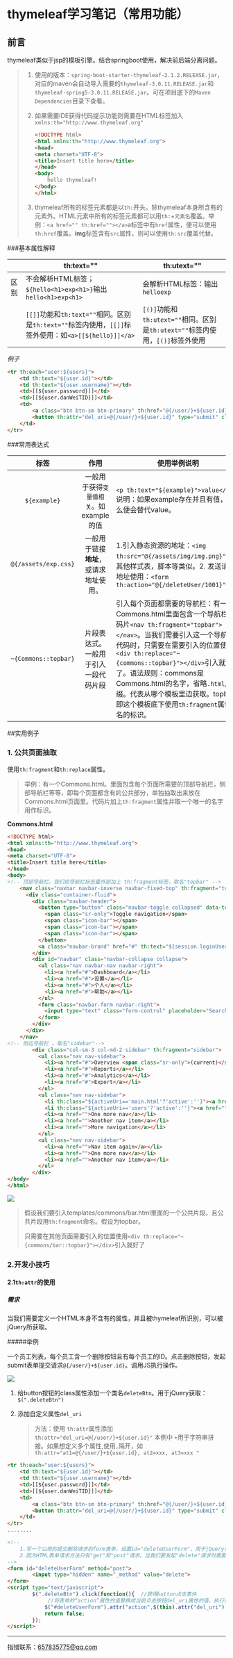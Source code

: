 # thymeleaf学习笔记（常用功能）

## 前言

thymeleaf类似于jsp的模板引擎。结合springboot使用，解决前后端分离问题。

> 1. 使用的版本：`spring-boot-starter-thymeleaf-2.1.2.RELEASE.jar`，对应的maven会自动导入需要的`thymeleaf-3.0.11.RELEASE.jar`和`thymeleaf-spring5-3.0.11.RELEASE.jar`。可在项目底下的`Maven Dependencies`目录下查看。
>
> 2. 如果需要IDE获得代码提示功能则需要在HTML标签加入`xmlns:th="http://www.thymeleaf.org"`
>
>    ```html
>    <!DOCTYPE html>
>    <html xmlns:th="http://www.thymeleaf.org">
>    <head>
>    <meta charset="UTF-8">
>    <title>Insert title here</title>
>    </head>
>    <body>
>        hello thymeleaf!
>    </body>
>    </html>
>    ```
>
> 3. thymeleaf所有的标签元素都是以`th:`开头。除thymeleaf本身所含有的元素外。HTML元素中所有的标签元素都可以用`th:`+`元素名`覆盖。举例：`<a href="" th:href=""></a>`a标签中有`href`属性，便可以使用`th:href`覆盖。**img**标签含有`src`属性，则可以使用`th:src`覆盖代替。
>

###基本属性解释

|      | th:text=""                                                   | th:utext=""                                                  |
| ---- | ------------------------------------------------------------ | ------------------------------------------------------------ |
| 区别 | 不会解析HTML标签；`${hello<h1>exp<h1>}`输出`hello<h1>exp<h1>` | 会解析HTML标签：输出`helloexp`                               |
|      | `[[]]`功能和`th:text=""`相同。区别是`th:text=""`标签内使用，`[[]]`标签外使用：如`<a>[[${hello}]]</a>` | `[()]`功能和`th:utext=""`相同。区别是`th:utext=""`标签内使用，`[()]`标签外使用 |

*例子*

```html
<tr th:each="user:${users}">
    <td th:text="${user.id}"></td>
    <td th:text="${user.username}"></td>
    <td>[[${user.password}]]</td>
    <td>[[${user.danWeiTID}]]</td>
    <td>
		<a class="btn btn-sm btn-primary" th:href="@{/user/}+${user.id}">编辑</a>
		<button th:attr="del_uri=@{/user/}+${user.id}" type="submit" class="btn btn-danger 			deleteBtn">删除</button>
	</td>
</tr>
```



###常用表达式

|         标签         |                  作用                   | 使用举例说明                                                 |
| :------------------: | :-------------------------------------: | ------------------------------------------------------------ |
|     `${example}`     | 一般用于获得`变量值相关`。如example的值 | `<p th:text="${example}">value</p>` 说明：如果example存在并且有值，那么便会替代value。 |
| `@{/assets/exp.css}` | 一般用于链接**地址**，或请求地址使用。  | 1.引入静态资源的地址：`<img th:src="@{/assets/img/img.png}"/>`。其他样式表，脚本等类似。2. 发送请求地址使用：`<form th:action="@{/deleteUser/1001}">` |
| `~{Commons::topbar}` |  片段表达式。一般用于引入一段代码片段   | 引入每个页面都需要的导航栏：有一个Commons.html里面包含一个导航栏代码片`<nav th:fragment="topbar"></nav>`。当我们需要引入这一个导航栏代码时，只需要在需要引入的位置使用`<div th:replace="~{commons::topbar}"></div>`引入就好了。语法规则：commons是Commons.html的名字，省略`.html`后缀。代表从哪个模板里边获取。topbar即这个模板底下使用`th:fragment`属性命名的标识。 |

##实用例子

### 1. 公共页面抽取

使用`th:fragment`和`th:replace`属性。

> 举例：有一个Commons.html。里面包含每个页面所需要的顶部导航栏，侧部导航栏等等，即每个页面都含有的公共部分，单独抽取出来放在Commons.html页面里。代码片加上`th:fragment`属性并取一个唯一的名字用作标识。
>

**Commons.html**

```html
<!DOCTYPE html>
<html xmlns:th="http://www.thymeleaf.org">
<head>
<meta charset="UTF-8">
<title>Insert title here</title>
</head>
<body>
<!-- 顶部导航栏。我们给导航栏标签最外部加上 th:fragment标签，取名"topbar" -->
    <nav class="navbar navbar-inverse navbar-fixed-top" th:fragment="topbar">
      <div class="container-fluid">
        <div class="navbar-header">
          <button type="button" class="navbar-toggle collapsed" data-toggle="collapse" data-target="#navbar" aria-expanded="false" aria-controls="navbar">
            <span class="sr-only">Toggle navigation</span>
            <span class="icon-bar"></span>
            <span class="icon-bar"></span>
            <span class="icon-bar"></span>
          </button>
          <a class="navbar-brand" href="#" th:text="${session.loginUser}">Project name</a>
        </div>
        <div id="navbar" class="navbar-collapse collapse">
          <ul class="nav navbar-nav navbar-right">
            <li><a href="#">Dashboard</a></li>
            <li><a href="#">设置</a></li>
            <li><a href="#">个人</a></li>
            <li><a href="#">帮助</a></li>
          </ul>
          <form class="navbar-form navbar-right">
            <input type="text" class="form-control" placeholder="Search...">
          </form>
        </div>
      </div>
    </nav>
<!-- 侧边导航栏 。取名"sidebar"-->
        <div class="col-sm-3 col-md-2 sidebar" th:fragment="sidebar">
          <ul class="nav nav-sidebar">
            <li><a href="#">Overview <span class="sr-only">(current)</span></a></li>
            <li><a href="#">Reports</a></li>
            <li><a href="#">Analytics</a></li>
            <li><a href="#">Export</a></li>
          </ul>
          <ul class="nav nav-sidebar">
            <li th:class="${activeUri=='main.html'?'active':''}"><a href="" th:href="@{/main.html}">主页</a></li>
            <li th:class="${activeUri=='users'?'active':''}"><a href="" th:href="@{/users}">员工列表</a></li>
            <li><a href="">One more nav</a></li>
            <li><a href="">Another nav item</a></li>
            <li><a href="">More navigation</a></li>
          </ul>
          <ul class="nav nav-sidebar">
            <li><a href="">Nav item again</a></li>
            <li><a href="">One more nav</a></li>
            <li><a href="">Another nav item</a></li>
          </ul>
        </div>
</body>
</html>
```

![](./img/thymeleaf_bar.png)

> 假设我们要引入templates/commons/bar.html里面的一个公共片段，且公共片段用`th:fragment`命名。假设为topbar。
>
> 只需要在其他页面需要引入的位置使用`<div th:replace="~{commons/bar::topbar}"></div>`引入就好了
>

### 2.开发小技巧

#### 2.1`th:attr`的使用

##### 需求

当我们需要定义一个HTML本身不含有的属性，并且被thymeleaf所识别，可以被jQuery所获取。

#####举例

一个员工列表，每个员工含一个删除按钮且有每个员工的ID。点击删除按钮，发起submit表单提交请求`@{/user/}+${user.id}`。调用JS执行操作。

![](./img/userlist.png)

1. 给button按钮的class属性添加一个类名`deleteBtn`。用于jQuery获取：`$(".deleteBtn")`

2. 添加自定义属性`del_uri`

   > 方法：使用   `th:attr`属性添加  `th:attr="del_uri=@{/user/}+${user.id}"`   本例中 `+`用于字符串拼接。如果想定义多个属性,使用`,`隔开，如`th:attr="at1=@{/user/}+${user.id}, at2=xxx, at3=xxx "`

```html
<tr th:each="user:${users}">
    <td th:text="${user.id}"></td>
    <td th:text="${user.username}"></td>
    <td>[[${user.password}]]</td>
    <td>[[${user.danWeiTID}]]</td>
    <td>
		<a class="btn btn-sm btn-primary" th:href="@{/user/}+${user.id}">编辑</a>
		<button th:attr="del_uri=@{/user/}+${user.id}" type="submit" class="btn btn-danger 			deleteBtn">删除</button>
	</td>
</tr>
........

<!--
	1.写一个公用的提交删除请求的form表单，设置id="deleteUserForm"，用于jQuery获取
	2.因为HTML表单请求方法只有"get"和"post"请求。当我们要发起"delete"请求时需要在form表单中指定一个		  name="_method"，value="delete"的input标签。并将它隐藏起来。如果要发起PUT请求，同理只需要修改         value="put"就好了。
-->
<form id="deleteUserForm" method="post">
		<input type="hidden" name="_method" value="delete">
</form>
<script type="text/javascript">
		$(".deleteBtn").click(function(){  //获得button点击事件
             //将表单的“action”属性的值替换成当前点击按钮del_uri属性的值，执行submit方法。
			$("#deleteUserForm").attr("action",$(this).attr("del_uri")).submit();
			return false;
		});
</script>
```





------

指错联系：657835775@qq.com